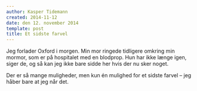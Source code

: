 ```yaml
---
author: Kasper Tidemann
created: 2014-11-12
date: den 12. november 2014
template: post
title: Et sidste farvel
---
```


Jeg forlader Oxford i morgen. Min mor ringede tidligere omkring min mormor, som er på hospitalet med en blodprop. Hun har ikke længe igen, siger de, og så kan jeg ikke bare sidde her hvis der nu sker noget.

Der er så mange muligheder, men kun én mulighed for et sidste farvel – jeg håber bare at jeg når det.